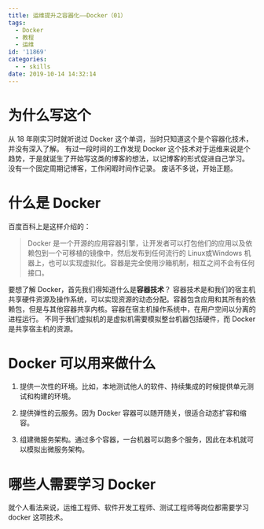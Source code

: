 ```yaml
---
title: 运维提升之容器化——Docker（01）
tags:
  - Docker
  - 教程
  - 运维
id: '11869'
categories:
  - - skills
date: 2019-10-14 14:32:14
---
```


# 为什么写这个

从 18 年刚实习时就听说过 Docker 这个单词，当时只知道这个是个容器化技术，并没有深入了解。 有过一段时间的工作发现 Docker 这个技术对于运维来说是个趋势，于是就诞生了开始写这类的博客的想法，以记博客的形式促进自己学习。 没有一个固定周期记博客，工作闲暇时间作记录。 废话不多说，开始正题。
<!--more-->
# 什么是 Docker

百度百科上是这样介绍的：

> Docker 是一个开源的应用容器引擎，让开发者可以打包他们的应用以及依赖包到一个可移植的镜像中，然后发布到任何流行的 Linux或Windows 机器上，也可以实现虚拟化。容器是完全使用沙箱机制，相互之间不会有任何接口。

要想了解 Docker，首先我们得知道什么是**容器技术**？ 容器技术是和我们的宿主机共享硬件资源及操作系统，可以实现资源的动态分配。容器包含应用和其所有的依赖包，但是与其他容器共享内核。容器在宿主机操作系统中，在用户空间以分离的进程运行。 不同于我们虚拟机的是虚拟机需要模拟整台机器包括硬件，而 Docker 是共享宿主机的资源。

# Docker 可以用来做什么

1.  提供一次性的环境。比如，本地测试他人的软件、持续集成的时候提供单元测试和构建的环境。
    
2.  提供弹性的云服务。因为 Docker 容器可以随开随关，很适合动态扩容和缩容。
    
3.  组建微服务架构。通过多个容器，一台机器可以跑多个服务，因此在本机就可以模拟出微服务架构。
    

# 哪些人需要学习 Docker

就个人看法来说，运维工程师、软件开发工程师、测试工程师等岗位都需要学习 docker 这项技术。